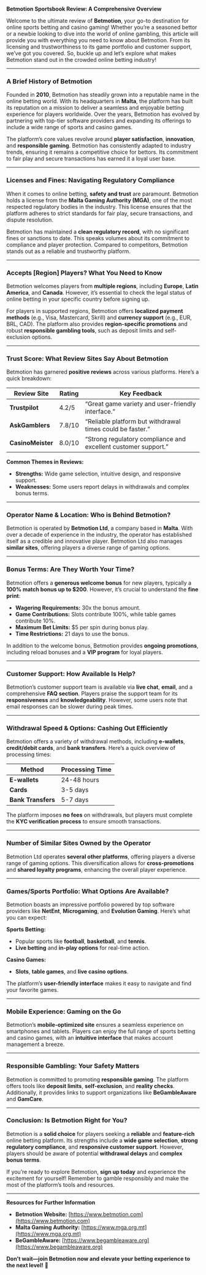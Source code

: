 **Betmotion Sportsbook Review: A Comprehensive Overview**  

Welcome to the ultimate review of **Betmotion**, your go-to destination for online sports betting and casino gaming! Whether you’re a seasoned bettor or a newbie looking to dive into the world of online gambling, this article will provide you with everything you need to know about Betmotion. From its licensing and trustworthiness to its game portfolio and customer support, we’ve got you covered. So, buckle up and let’s explore what makes Betmotion stand out in the crowded online betting industry!  

---

### **A Brief History of Betmotion**  

Founded in **2010**, Betmotion has steadily grown into a reputable name in the online betting world. With its headquarters in **Malta**, the platform has built its reputation on a mission to deliver a seamless and enjoyable betting experience for players worldwide. Over the years, Betmotion has evolved by partnering with top-tier software providers and expanding its offerings to include a wide range of sports and casino games.  

The platform’s core values revolve around **player satisfaction**, **innovation**, and **responsible gaming**. Betmotion has consistently adapted to industry trends, ensuring it remains a competitive choice for bettors. Its commitment to fair play and secure transactions has earned it a loyal user base.  

---

### **Licenses and Fines: Navigating Regulatory Compliance**  

When it comes to online betting, **safety and trust** are paramount. Betmotion holds a license from the **Malta Gaming Authority (MGA)**, one of the most respected regulatory bodies in the industry. This license ensures that the platform adheres to strict standards for fair play, secure transactions, and dispute resolution.  

Betmotion has maintained a **clean regulatory record**, with no significant fines or sanctions to date. This speaks volumes about its commitment to compliance and player protection. Compared to competitors, Betmotion stands out as a reliable and trustworthy platform.  

---

### **Accepts [Region] Players? What You Need to Know**  

Betmotion welcomes players from **multiple regions**, including **Europe**, **Latin America**, and **Canada**. However, it’s essential to check the legal status of online betting in your specific country before signing up.  

For players in supported regions, Betmotion offers **localized payment methods** (e.g., Visa, Mastercard, Skrill) and **currency support** (e.g., EUR, BRL, CAD). The platform also provides **region-specific promotions** and robust **responsible gambling tools**, such as deposit limits and self-exclusion options.  

---

### **Trust Score: What Review Sites Say About Betmotion**  

Betmotion has garnered **positive reviews** across various platforms. Here’s a quick breakdown:  

| **Review Site** | **Rating** | **Key Feedback** |  
|------------------|------------|------------------|  
| **Trustpilot**   | 4.2/5      | “Great game variety and user-friendly interface.” |  
| **AskGamblers**  | 7.8/10     | “Reliable platform but withdrawal times could be faster.” |  
| **CasinoMeister**| 8.0/10     | “Strong regulatory compliance and excellent customer support.” |  

**Common Themes in Reviews:**  
- **Strengths:** Wide game selection, intuitive design, and responsive support.  
- **Weaknesses:** Some users report delays in withdrawals and complex bonus terms.  

---

### **Operator Name & Location: Who is Behind Betmotion?**  

Betmotion is operated by **Betmotion Ltd**, a company based in **Malta**. With over a decade of experience in the industry, the operator has established itself as a credible and innovative player. Betmotion Ltd also manages **similar sites**, offering players a diverse range of gaming options.  

---

### **Bonus Terms: Are They Worth Your Time?**  

Betmotion offers a **generous welcome bonus** for new players, typically a **100% match bonus up to $200**. However, it’s crucial to understand the **fine print**:  

- **Wagering Requirements:** 30x the bonus amount.  
- **Game Contributions:** Slots contribute 100%, while table games contribute 10%.  
- **Maximum Bet Limits:** $5 per spin during bonus play.  
- **Time Restrictions:** 21 days to use the bonus.  

In addition to the welcome bonus, Betmotion provides **ongoing promotions**, including reload bonuses and a **VIP program** for loyal players.  

---

### **Customer Support: How Available Is Help?**  

Betmotion’s customer support team is available via **live chat**, **email**, and a comprehensive **FAQ section**. Players praise the support team for its **responsiveness** and **knowledgeability**. However, some users note that email responses can be slower during peak times.  

---

### **Withdrawal Speed & Options: Cashing Out Efficiently**  

Betmotion offers a variety of withdrawal methods, including **e-wallets**, **credit/debit cards**, and **bank transfers**. Here’s a quick overview of processing times:  

| **Method**       | **Processing Time** |  
|-------------------|---------------------|  
| **E-wallets**     | 24-48 hours         |  
| **Cards**         | 3-5 days            |  
| **Bank Transfers**| 5-7 days            |  

The platform imposes **no fees** on withdrawals, but players must complete the **KYC verification process** to ensure smooth transactions.  

---

### **Number of Similar Sites Owned by the Operator**  

Betmotion Ltd operates **several other platforms**, offering players a diverse range of gaming options. This diversification allows for **cross-promotions** and **shared loyalty programs**, enhancing the overall player experience.  

---

### **Games/Sports Portfolio: What Options Are Available?**  

Betmotion boasts an impressive portfolio powered by top software providers like **NetEnt**, **Microgaming**, and **Evolution Gaming**. Here’s what you can expect:  

**Sports Betting:**  
- Popular sports like **football**, **basketball**, and **tennis**.  
- **Live betting** and **in-play options** for real-time action.  

**Casino Games:**  
- **Slots**, **table games**, and **live casino options**.  

The platform’s **user-friendly interface** makes it easy to navigate and find your favorite games.  

---

### **Mobile Experience: Gaming on the Go**  

Betmotion’s **mobile-optimized site** ensures a seamless experience on smartphones and tablets. Players can enjoy the full range of sports betting and casino games, with an **intuitive interface** that makes account management a breeze.  

---

### **Responsible Gambling: Your Safety Matters**  

Betmotion is committed to promoting **responsible gaming**. The platform offers tools like **deposit limits**, **self-exclusion**, and **reality checks**. Additionally, it provides links to support organizations like **BeGambleAware** and **GamCare**.  

---

### **Conclusion: Is Betmotion Right for You?**  

Betmotion is a **solid choice** for players seeking a **reliable** and **feature-rich** online betting platform. Its strengths include a **wide game selection**, **strong regulatory compliance**, and **responsive customer support**. However, players should be aware of potential **withdrawal delays** and **complex bonus terms**.  

If you’re ready to explore Betmotion, **sign up today** and experience the excitement for yourself! Remember to gamble responsibly and make the most of the platform’s tools and resources.  

---

**Resources for Further Information**  
- **Betmotion Website:** [https://www.betmotion.com](https://www.betmotion.com)  
- **Malta Gaming Authority:** [https://www.mga.org.mt](https://www.mga.org.mt)  
- **BeGambleAware:** [https://www.begambleaware.org](https://www.begambleaware.org)  

**Don’t wait—join Betmotion now and elevate your betting experience to the next level!** 🚀